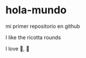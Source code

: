 # hola-mundo

mi primer repositorio en github 

I like the ricotta rounds

I love :icecream:, :muscle:

